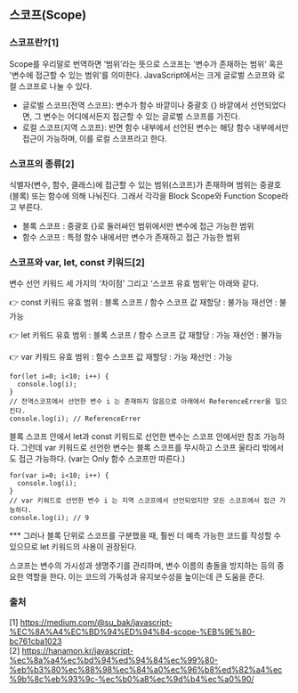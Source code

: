 
## 스코프(Scope)

### 스코프란?[1]
Scope를 우리말로 번역하면 ‘범위’라는 뜻으로 스코프는 '변수가 존재하는 범위' 혹은 '변수에 접근할 수 있는 범위'를 의미한다. JavaScript에서는 크게 글로벌 스코프와 로컬 스코프로 나눌 수 있다.

- 글로벌 스코프(전역 스코프): 변수가 함수 바깥이나 중괄호 {} 바깥에서 선언되었다면, 그 변수는 어디에서든지 접근할 수 있는 글로벌 스코프를 가진다.
- 로컬 스코프(지역 스코프): 반면 함수 내부에서 선언된 변수는 해당 함수 내부에서만 접근이 가능하며, 이를 로컬 스코프라고 한다.

### 스코프의 종류[2]
식별자(변수, 함수, 클래스)에 접근할 수 있는 범위(스코프)가 존재하며 범위는 중괄호(블록) 또는 함수에 의해 나눠진다. 그래서 각각을 Block Scope와 Function Scope라고 부른다.
- 블록 스코프 : 중괄호 {}로 둘러싸인 범위에서만 변수에 접근 가능한 범위
- 함수 스코프 : 특정 함수 내에서만 변수가 존재하고 접근 가능한 범위

### 스코프와 var, let, const 키워드[2]
변수 선언 키워드 세 가지의 ‘차이점’ 그리고 ‘스코프 유효 범위’는 아래와 같다.

👉 const 키워드
유효 범위 : 블록 스코프 / 함수 스코프
값 재할당 : 불가능
재선언 : 불가능

👉 let 키워드
유효 범위 : 블록 스코프 / 함수 스코프
값 재할당 : 가능
재선언 : 불가능

👉 var 키워드
유효 범위 : 함수 스코프
값 재할당 : 가능
재선언 : 가능

```
for(let i=0; i<10; i++) {
  console.log(i);
}
// 전역스코프에서 선언한 변수 i 는 존재하지 않음으로 아래에서 ReferenceErrer을 일으킨다.
console.log(i); // ReferenceErrer
```

블록 스코프 안에서 let과 const 키워드로 선언한 변수는 스코프 안에서만 참조 가능하다.
그런데 var 키워드로 선언한 변수는 블록 스코프를 무시하고 스코프 울타리 밖에서도 접근 가능하다. (var는 Only 함수 스코프만 따른다.)

```
for(var i=0; i<10; i++) {
  console.log(i);
}
// var 키워드로 선언한 변수 i 는 지역 스코프에서 선언되었지만 모든 스코프에서 접근 가능하다.
console.log(i); // 9
```

*** 그러나 블록 단위로 스코프를 구분했을 때, 훨씬 더 예측 가능한 코드를 작성할 수 있으므로 let 키워드의 사용이 권장된다.


스코프는 변수의 가시성과 생명주기를 관리하며, 변수 이름의 충돌을 방지하는 등의 중요한 역할을 한다. 이는 코드의 가독성과 유지보수성을 높이는데 큰 도움을 준다.


### 출처
[1] https://medium.com/@su_bak/javascript-%EC%8A%A4%EC%BD%94%ED%94%84-scope-%EB%9E%80-bc761cba1023 <br>
[2] https://hanamon.kr/javascript-%ec%8a%a4%ec%bd%94%ed%94%84%ec%99%80-%eb%b3%80%ec%88%98%ec%84%a0%ec%96%b8%ed%82%a4%ec%9b%8c%eb%93%9c-%ec%b0%a8%ec%9d%b4%ec%a0%90/